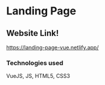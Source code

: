 # Landing Page

## Website Link!
https://landing-page-vue.netlify.app/

### Technologies used
VueJS, JS, HTML5, CSS3



